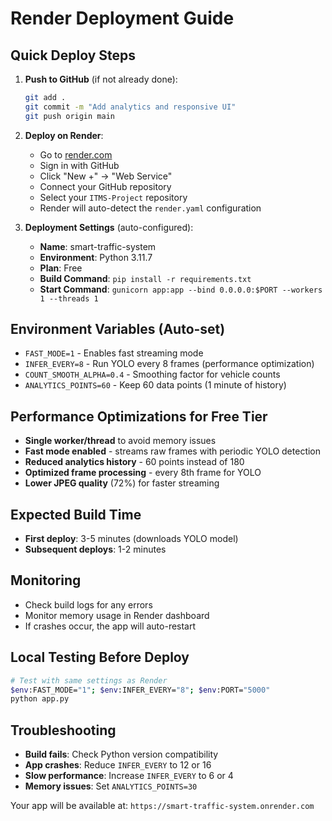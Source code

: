 # Render Deployment Guide

## Quick Deploy Steps

1. **Push to GitHub** (if not already done):
   ```bash
   git add .
   git commit -m "Add analytics and responsive UI"
   git push origin main
   ```

2. **Deploy on Render**:
   - Go to [render.com](https://render.com)
   - Sign in with GitHub
   - Click "New +" → "Web Service"
   - Connect your GitHub repository
   - Select your `ITMS-Project` repository
   - Render will auto-detect the `render.yaml` configuration

3. **Deployment Settings** (auto-configured):
   - **Name**: smart-traffic-system
   - **Environment**: Python 3.11.7
   - **Plan**: Free
   - **Build Command**: `pip install -r requirements.txt`
   - **Start Command**: `gunicorn app:app --bind 0.0.0.0:$PORT --workers 1 --threads 1`

## Environment Variables (Auto-set)

- `FAST_MODE=1` - Enables fast streaming mode
- `INFER_EVERY=8` - Run YOLO every 8 frames (performance optimization)
- `COUNT_SMOOTH_ALPHA=0.4` - Smoothing factor for vehicle counts
- `ANALYTICS_POINTS=60` - Keep 60 data points (1 minute of history)

## Performance Optimizations for Free Tier

- **Single worker/thread** to avoid memory issues
- **Fast mode enabled** - streams raw frames with periodic YOLO detection
- **Reduced analytics history** - 60 points instead of 180
- **Optimized frame processing** - every 8th frame for YOLO
- **Lower JPEG quality** (72%) for faster streaming

## Expected Build Time

- **First deploy**: 3-5 minutes (downloads YOLO model)
- **Subsequent deploys**: 1-2 minutes

## Monitoring

- Check build logs for any errors
- Monitor memory usage in Render dashboard
- If crashes occur, the app will auto-restart

## Local Testing Before Deploy

```bash
# Test with same settings as Render
$env:FAST_MODE="1"; $env:INFER_EVERY="8"; $env:PORT="5000"
python app.py
```

## Troubleshooting

- **Build fails**: Check Python version compatibility
- **App crashes**: Reduce `INFER_EVERY` to 12 or 16
- **Slow performance**: Increase `INFER_EVERY` to 6 or 4
- **Memory issues**: Set `ANALYTICS_POINTS=30`

Your app will be available at: `https://smart-traffic-system.onrender.com`
